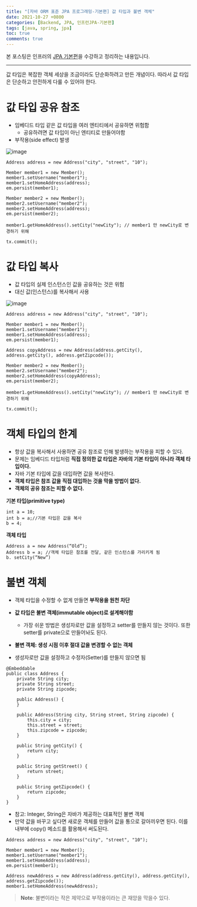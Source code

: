 ```yaml
---
title: "[자바 ORM 표준 JPA 프로그래밍-기본편] 값 타입과 불변 객체"
date: 2021-10-27 +0800
categories: [Backend, JPA, 인프런JPA-기본편]
tags: [java, spring, jpa]
toc: true
comments: true
---
```


본 포스팅은 인프러의 [JPA 기본편](https://www.inflearn.com/course/ORM-JPA-Basic#)을 수강하고 정리하는 내용입니다.

<hr>

값 타입은 복잡한 객체 세상을 조금이라도 단순화하려고 만든 개념이다. 따라서 값 타입은 단순하고 안전하게 다룰 수 있어야 한다.

# 값 타입 공유 참조
- 임베디드 타입 같은 값 타입을 여러 엔티티에서 공유하면 위험함
  - 공유하려면 값 타입이 아닌 엔티티로 만들어야함
- 부작용(side effect) 발생

![image](https://user-images.githubusercontent.com/44339530/139049598-43663ab0-caee-473e-91d0-c167d4ddc2f3.png)

~~~
Address address = new Address("city", "street", "10");

Member member1 = new Member();
member1.setUsername("member1");
member1.setHomeAddress(address);
em.persist(member1);

Member member2 = new Member();
member2.setUsername("member2");
member2.setHomeAddress(address);
em.persist(member2);

member1.getHomeAddress().setCity("newCity"); // member1 만 newCity로 변경하기 위해

tx.commit();
~~~

# 값 타입 복사
- 값 타입의 실제 인스턴스인 값을 공유하는 것은 위험
- 대신 값(인스턴스)를 복사해서 사용

![image](https://user-images.githubusercontent.com/44339530/139049754-d507bf17-b412-49f4-9996-ed4b02864c4f.png)

~~~
Address address = new Address("city", "street", "10");

Member member1 = new Member();
member1.setUsername("member1");
member1.setHomeAddress(address);
em.persist(member1);

Address copyAddress = new Address(address.getCity(), address.getCity(), address.getZipcode());

Member member2 = new Member();
member2.setUsername("member2");
member2.setHomeAddress(copyAddress);
em.persist(member2);

member1.getHomeAddress().setCity("newCity"); // member1 만 newCity로 변경하기 위해

tx.commit();
~~~

# 객체 타입의 한계
- 항상 값을 복사해서 사용하면 공유 참조로 인해 발생하는 부작용을 피할 수 있다.
- 문제는 임베디드 타입처럼 <b>직접 정의한 값 타입은 자바의 기본 타입이 아니라 객체 타입이다.</b>
- 자바 기본 타입에 값을 대입하면 값을 복사한다.
- <b>객체 타입은 참조 값을 직접 대입하는 것을 막을 방법이 없다.</b>
- <b>객체의 공유 참조는 피할 수 없다.</b>

<b>기본 타입(primitive type)</b>

~~~
int a = 10;
int b = a;//기본 타입은 값을 복사
b = 4;
~~~

<b>객체 타입</b>

~~~
Address a = new Address(“Old”);
Address b = a; //객체 타입은 참조를 전달, 같은 인스턴스를 가리키게 됨
b. setCity(“New”)
~~~

# 불변 객체
- 객체 타입을 수정할 수 없게 만들면 <b>부작용을 원천 차단</b>
- <b>값 타입은 불변 객체(immutable object)로 설계해야함</b>
  - 가장 쉬운 방법은 생성자로만 값을 설정하고 setter를 만들지 않는 것이다. 또한 setter를 private으로 만들어놔도 된다.

- <b>불변 객체: 생성 시점 이후 절대 값을 변경할 수 없는 객체</b>
- 생성자로만 값을 설정하고 수정자(Setter)를 만들지 않으면 됨

~~~
@Embeddable
public class Address {
    private String city;
    private String street;
    private String zipcode;

    public Address() {
    }

    public Address(String city, String street, String zipcode) {
        this.city = city;
        this.street = street;
        this.zipcode = zipcode;
    }

    public String getCity() {
        return city;
    }
    
    public String getStreet() {
        return street;
    }

    public String getZipcode() {
        return zipcode;
    }
}
~~~

- 참고: Integer, String은 자바가 제공하는 대표적인 불변 객체
- 만약 값을 바꾸고 싶다면 새로운 객체를 만들어 값을 통으로 갈아끼우면 된다. 이를 내부에 copy() 메소드를 활용해서 써도된다.

~~~
Address address = new Address("city", "street", "10");

Member member1 = new Member();
member1.setUsername("member1");
member1.setHomeAddress(address);
em.persist(member1);

Address newAddress = new Address(address.getCity(), address.getCity(), address.getZipcode());
member1.setHomeAddress(newAddress);
~~~

> **Note**: 불변이라는 작은 제약으로 부작용이라는 큰 재앙을 막을수 있다.